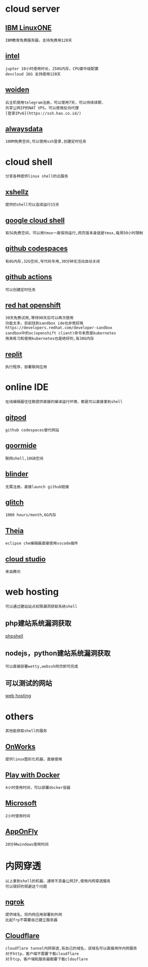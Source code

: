 # cloud server

## [IBM LinuxONE](https://linuxone.cloud.marist.edu)

	IBM教育免费服务器，支持免费用120天

## [intel](https://notebooks.edge.devcloud.intel.com/)

	jupter 10小时使用时长，250G内存，CPU豪华级配置
	devcloud 16G 支持使用120天

## [woiden](https://woiden.id/)

	云主机使用telegram注册，可以使用7天，可以持续续期.
	共享公网IP的NAT VPS，可以使用反向代理
	[登录IPv6](https://ssh.hax.co.id/)

## [alwaysdata](https://www.alwaysdata.com)

	100M免费空间,可以使用ssh登录,创建定时任务

# cloud shell
	分享各种提供linux shell的云服务

## [xshellz](https://www.xshellz.com)

	提供的shell可以连续运行15天

## [google cloud shell](https://cloud.google.com/shell)

	有5G免费空间，可以用tmux一直保持运行,网页版本身就是tmux,每周50小时限制

## [github codespaces](https://github.com/codespaces)

	有8G内存,32G空间,写代码专用,30分钟无活动自动关闭

## [github actions](github_action.md)

	可以创建定时任务

## [red hat openshift](https://console.redhat.com)

	30天免费试用,等待90天后可以再次使用
	功能太多，目前找到sandbox ide也非常好用
	https://developers.redhat.com/developer-sandbox
    sandbox中的oc(openshift client)命令本质是kubernetes
    用来练习和使用kubernetes也是绝好的,有30G内存

## [replit](https://replit.com/)

	执行程序，部署联网应用

# online IDE
	在线编辑器往往都提供直接的编译运行环境，都是可以直接拿到shell

## [gitpod](https://www.gitpod.io)

	github codespaces替代网站

## [goormide](https://ide.goorm.io)

	联网shell,10GB空间

## [blinder](https://mybinder.org/)

	无需注册，直接launch github链接

## [glitch](https://glitch.com)

	1000 hours/month,6G内存

## [Theia](https://theia-ide.org/)

	eclipse che编辑器直接使用vscode插件

## [cloud studio](https://cloudstudio.net/)

	来自腾讯

# web hosting

	可以通过建站站点权限漏洞获取系统shell

## php建站系统漏洞获取

[phpshell](webshells_php.md)

## nodejs，python建站系统漏洞获取

	可以直接部署wetty,webssh网页即可完成

## 可以测试的网站

[web hosting](webhosting.md)

# others

	其他能获取shell的服务

## [OnWorks](https://www.onworks.net/)

	提供linux图形化机器，直接使用

## [Play with Docker](https://labs.play-with-docker.com/)

	4小时使用时间，可以部署docker容器

## [Microsoft](https://learn.microsoft.com/en-us/training/modules/implement-common-integration-features-finance-ops/10-exercise-1)

	2小时使用时间

## [AppOnFly](https://www.apponfly.com/)

	20分钟windows使用时间

# 内网穿透

	以上拿到shell的机器，通常不具备公网IP,使用内网穿透服务
	可以很好的规避这个问题

## [ngrok](https://ngrok.com/)

	提供域名，将内网应用部署到外网
	比起frp不需要自己建立服务器

## [Cloudflare](https://www.cloudflare.com/)

	cloudflare tunnel内网穿透,有自己的域名，该域名可以直接用作内网服务
	对于http，客户端不需要下载cloudflare
	对于tcp，客户端和服务器都要下载cldouflare
